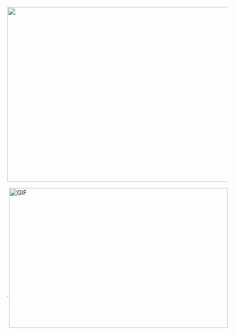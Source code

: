 <p align="center">
  <img width=1000 height=400 src="https://user-images.githubusercontent.com/74038190/240906093-9be4d344-6782-461a-b5a6-32a07bf7b34e.gif">
</p>

<img align="right" alt="GIF" src="https://github.com/abhisheknaiidu/abhisheknaiidu/blob/master/code.gif?raw=true" width="500" height="320" />

```js

import SoftwareDeveloper from 'davidtejada';

class Bio extends SoftwareDeveloper {
  name     = 'David Tejada';
  title    = 'Software Engineer';
  location = 'Medellin, COL';

}

class Skills extends SoftwareDeveloper {
  languages  = ['JavaScript', 'Python', 'Java'];
  databases  = ['MongoDB', 'PostgreSQL'];
  frameworks = ['React', 'Bootstrap'];

}
```
----

